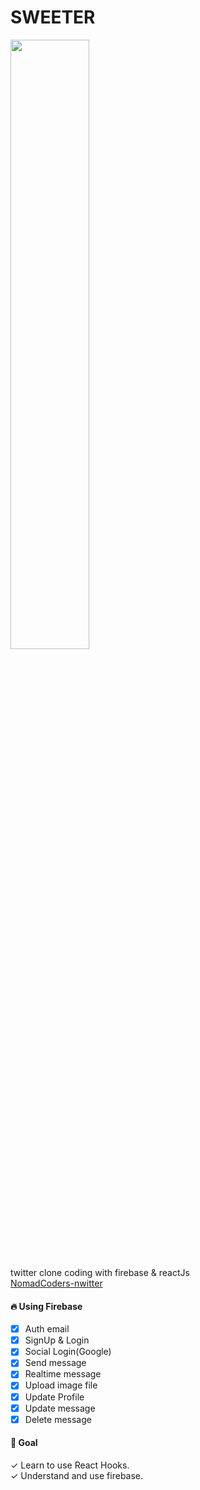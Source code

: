 # SWEETER

<img src="https://user-images.githubusercontent.com/38373150/142761549-c4a0edc3-dd9f-4fcc-bd26-f05b7e082906.gif" width="50%" />


twitter clone coding with firebase & reactJs <br />
[NomadCoders-nwitter](https://nomadcoders.co/nwitter)

#### 🔥 Using Firebase

- [x] Auth email
- [x] SignUp & Login
- [x] Social Login(Google)
- [x] Send message
- [x] Realtime message
- [x] Upload image file
- [x] Update Profile
- [x] Update message
- [x] Delete message

#### 🌟 Goal

✓ Learn to use React Hooks.<br />
✓ Understand and use firebase.
